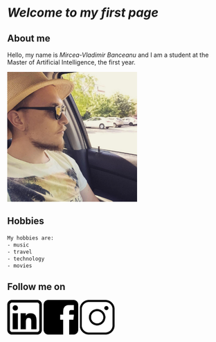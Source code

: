 # **_Welcome to my first page_** 

## **About me**
Hello, my name is _Mircea-Vladimir Banceanu_ and I am a student at the Master of Artificial Intelligence, the first year.

<img src="photo.jpg" width="300" height="300">

## Hobbies
```
My hobbies are:
- music
- travel
- technology
- movies
```

## Follow me on

[<img src="linkedin.png" width="80" height="80">](https://www.linkedin.com/in/mircea-vladimir-banceanu/) 
[<img src="facebook.png" width="80" height="80">](https://www.facebook.com/mircea.banceanu/)
[<img src="instagram.png" width="80" height="80">](https://www.instagram.com/mirceavladimir/)

